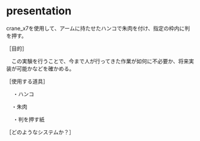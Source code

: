 # presentation
crane_x7を使用して、アームに持たせたハンコで朱肉を付け、指定の枠内に判を押す。

［目的］

　この実験を行うことで、今まで人が行ってきた作業が如何に不必要か、将来実装が可能かなどを確かめる。
 
 
 
 ［使用する道具］
 
 　  ・ハンコ
    
   　・朱肉
    
  　 ・判を押す紙
 
 
 
  ［どのようなシステムか？］
